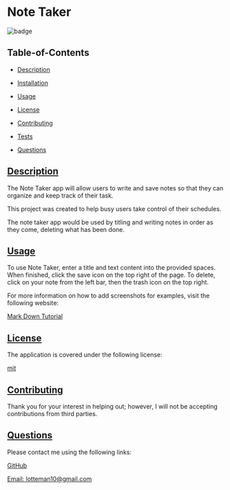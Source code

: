 
  # Note Taker
  
  
  ![badge](https://img.shields.io/badge/license-mit-blue)
    

  ## Table-of-Contents

  * [Description](#description)
  * [Installation](#installation)
  * [Usage](#usage)
  
  * [License](#license)
    
  * [Contributing](#contributing)
  * [Tests](#tests)
  * [Questions](#questions)
  
  ## [Description](#table-of-contents)

  The Note Taker app will allow users to write and save notes so that they can organize and keep track of their task.

  This project was created to help busy users take control of their schedules.

  The note taker app would be used by titling and writing notes in order as they come, deleting what has been done.

  ## [Usage](#table-of-contents)

  To use Note Taker, enter a title and text content into the provided spaces. When finished, click the save icon on the top right of the page. To delete, click on your note from the left bar, then the trash icon on the top right.
  
  For more information on how to add screenshots for examples, visit the following website:
  
  [Mark Down Tutorial](https://agea.github.io/tutorial.md/)
  
  
  ## [License](#table-of-contents)

  The application is covered under the following license:

  
  [mit](https://choosealicense.com/licenses/mit)
    
    

  ## [Contributing](#table-of-contents)
  
  
  Thank you for your interest in helping out; however, I will not be accepting contributions from third parties.

  ## [Questions](#table-of-contents)

  Please contact me using the following links:

  [GitHub](https://github.com/ParinThalangdee)

  [Email: lotteman10@gmail.com](mailto:lotteman10@gmail.com)